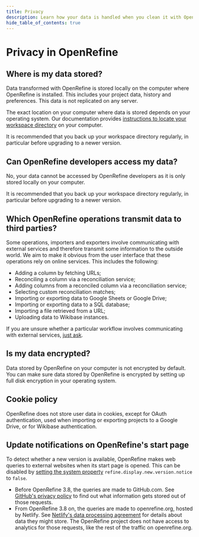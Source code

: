 ```yaml
---
title: Privacy
description: Learn how your data is handled when you clean it with OpenRefine.
hide_table_of_contents: true
---
```


# Privacy in OpenRefine

## Where is my data stored?

  Data transformed with OpenRefine is stored locally on the computer where OpenRefine is installed.
  This includes your project data, history and preferences.
  This data is not replicated on any server.

  The exact location on your computer where data is stored depends on your operating system.
  Our documentation provides [instructions to locate your workspace directory](docs/manual/installing#back-up-your-data) on your computer.

  It is recommended that you back up your workspace directory regularly, in particular before
  upgrading to a newer version.

## Can OpenRefine developers access my data?

No, your data cannot be accessed by OpenRefine developers as it is only stored locally on your
computer.

It is recommended that you back up your workspace directory regularly, in particular before
upgrading to a newer version.

## Which OpenRefine operations transmit data to third parties?

Some operations, importers and exporters involve communicating with external services
and therefore transmit some information to the outside world.
We aim to make it obvious from the user interface that these operations rely on online
services. This includes the following:
- Adding a column by fetching URLs;
- Reconciling a column via a reconciliation service;
- Adding columns from a reconciled column via a reconciliation service;
- Selecting custom reconciliation matches;
- Importing or exporting data to Google Sheets or Google Drive;
- Importing or exporting data to a SQL database;
- Importing a file retrieved from a URL;
- Uploading data to Wikibase instances.

If you are unsure whether a particular workflow involves communicating with external
services, [just ask](/community).

## Is my data encrypted?

Data stored by OpenRefine on your computer is not encrypted by default.
You can make sure data stored by OpenRefine is encrypted by setting up full disk
encryption in your operating system.

## Cookie policy

OpenRefine does not store user data in cookies, except for OAuth authentication,
used when importing or exporting projects to a Google Drive, or for Wikibase authentication.

## Update notifications on OpenRefine's start page

To detect whether a new version is available, OpenRefine makes web queries to external websites when its start page is opened. This can be disabled by [setting the system property](docs/manual/running#jvm-preferences) `refine.display.new.version.notice` to `false`.
* Before OpenRefine 3.8, the queries are made to GitHub.com. See [GitHub's privacy policy](https://docs.github.com/en/site-policy/privacy-policies/github-general-privacy-statement) to find out what information gets stored out of those requests.
* From OpenRefine 3.8 on, the queries are made to openrefine.org, hosted by Netlify. See [Netlify's data processing agreement](https://www.netlify.com/pdf/netlify-dpa.pdf) for details about data they might store. The OpenRefine project does not have access to analytics for those requests, like the rest of the traffic on openrefine.org.
